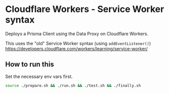 # Cloudflare Workers - Service Worker syntax

Deploys a Prisma Client using the Data Proxy on Cloudflare Workers.

This uses the "old" Service Worker syntax (using `addEventListener()`)
https://developers.cloudflare.com/workers/learning/service-worker/

## How to run this

Set the necessary env vars first.

```sh
source ./prepare.sh && ./run.sh && ./test.sh && ./finally.sh
```
